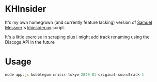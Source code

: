 # KHInsider

It's my own homegrown (and currently feature lacking) version of [Samuel Messner](https://twitter.com/obskyr)'s [khinsider.py](https://github.com/obskyr/khinsider) script.

It's a little exercise in scraping plus I might add track renaming using the Discogs API in the future

# Usage

```js
node app.js bubblegum-crisis-tokyo-2040-01-original-soundtrack-1
```